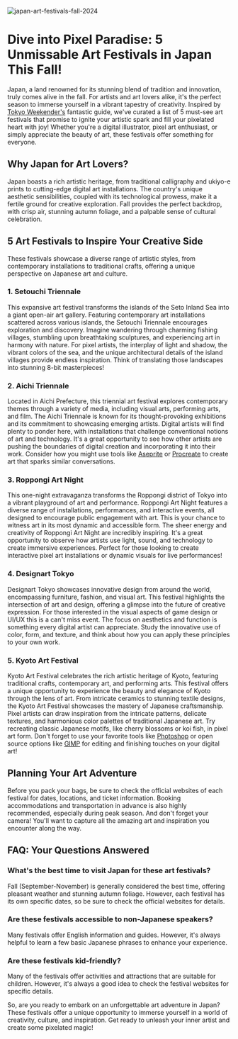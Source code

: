 ![japan-art-festivals-fall-2024](https://images.pexels.com/photos/27378624/pexels-photo-27378624.jpeg?auto=compress&cs=tinysrgb&fit=crop&h=627&w=1200)

# Dive into Pixel Paradise: 5 Unmissable Art Festivals in Japan This Fall!

Japan, a land renowned for its stunning blend of tradition and innovation, truly comes alive in the fall. For artists and art lovers alike, it's the perfect season to immerse yourself in a vibrant tapestry of creativity. Inspired by [Tokyo Weekender's](https://www.tokyoweekender.com/art_and_culture/5-must-see-art-fairs-and-festivals-in-japan-this-fall/) fantastic guide, we've curated a list of 5 must-see art festivals that promise to ignite your artistic spark and fill your pixelated heart with joy! Whether you're a digital illustrator, pixel art enthusiast, or simply appreciate the beauty of art, these festivals offer something for everyone.

## Why Japan for Art Lovers?

Japan boasts a rich artistic heritage, from traditional calligraphy and ukiyo-e prints to cutting-edge digital art installations. The country's unique aesthetic sensibilities, coupled with its technological prowess, make it a fertile ground for creative exploration. Fall provides the perfect backdrop, with crisp air, stunning autumn foliage, and a palpable sense of cultural celebration.

## 5 Art Festivals to Inspire Your Creative Side

These festivals showcase a diverse range of artistic styles, from contemporary installations to traditional crafts, offering a unique perspective on Japanese art and culture.

### 1. Setouchi Triennale

This expansive art festival transforms the islands of the Seto Inland Sea into a giant open-air art gallery. Featuring contemporary art installations scattered across various islands, the Setouchi Triennale encourages exploration and discovery. Imagine wandering through charming fishing villages, stumbling upon breathtaking sculptures, and experiencing art in harmony with nature. For pixel artists, the interplay of light and shadow, the vibrant colors of the sea, and the unique architectural details of the island villages provide endless inspiration. Think of translating those landscapes into stunning 8-bit masterpieces!

### 2. Aichi Triennale

Located in Aichi Prefecture, this triennial art festival explores contemporary themes through a variety of media, including visual arts, performing arts, and film. The Aichi Triennale is known for its thought-provoking exhibitions and its commitment to showcasing emerging artists. Digital artists will find plenty to ponder here, with installations that challenge conventional notions of art and technology. It's a great opportunity to see how other artists are pushing the boundaries of digital creation and incorporating it into their work. Consider how you might use tools like [Aseprite](https://www.aseprite.org/) or [Procreate](https://procreate.com/) to create art that sparks similar conversations.

### 3. Roppongi Art Night

This one-night extravaganza transforms the Roppongi district of Tokyo into a vibrant playground of art and performance. Roppongi Art Night features a diverse range of installations, performances, and interactive events, all designed to encourage public engagement with art. This is your chance to witness art in its most dynamic and accessible form. The sheer energy and creativity of Roppongi Art Night are incredibly inspiring. It's a great opportunity to observe how artists use light, sound, and technology to create immersive experiences. Perfect for those looking to create interactive pixel art installations or dynamic visuals for live performances!

### 4. Designart Tokyo

Designart Tokyo showcases innovative design from around the world, encompassing furniture, fashion, and visual art. This festival highlights the intersection of art and design, offering a glimpse into the future of creative expression. For those interested in the visual aspects of game design or UI/UX this is a can't miss event. The focus on aesthetics and function is something every digital artist can appreciate. Study the innovative use of color, form, and texture, and think about how you can apply these principles to your own work.

### 5. Kyoto Art Festival

Kyoto Art Festival celebrates the rich artistic heritage of Kyoto, featuring traditional crafts, contemporary art, and performing arts. This festival offers a unique opportunity to experience the beauty and elegance of Kyoto through the lens of art. From intricate ceramics to stunning textile designs, the Kyoto Art Festival showcases the mastery of Japanese craftsmanship. Pixel artists can draw inspiration from the intricate patterns, delicate textures, and harmonious color palettes of traditional Japanese art. Try recreating classic Japanese motifs, like cherry blossoms or koi fish, in pixel art form. Don't forget to use your favorite tools like [Photoshop](https://www.adobe.com/products/photoshop.html) or open source options like [GIMP](https://www.gimp.org/) for editing and finishing touches on your digital art!

## Planning Your Art Adventure

Before you pack your bags, be sure to check the official websites of each festival for dates, locations, and ticket information. Booking accommodations and transportation in advance is also highly recommended, especially during peak season. And don't forget your camera! You'll want to capture all the amazing art and inspiration you encounter along the way.

## FAQ: Your Questions Answered

### What's the best time to visit Japan for these art festivals?

Fall (September-November) is generally considered the best time, offering pleasant weather and stunning autumn foliage. However, each festival has its own specific dates, so be sure to check the official websites for details.

### Are these festivals accessible to non-Japanese speakers?

Many festivals offer English information and guides. However, it's always helpful to learn a few basic Japanese phrases to enhance your experience.

### Are these festivals kid-friendly?

Many of the festivals offer activities and attractions that are suitable for children. However, it's always a good idea to check the festival websites for specific details.

So, are you ready to embark on an unforgettable art adventure in Japan? These festivals offer a unique opportunity to immerse yourself in a world of creativity, culture, and inspiration. Get ready to unleash your inner artist and create some pixelated magic!
